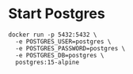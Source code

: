 # Start Postgres

```
docker run -p 5432:5432 \
  -e POSTGRES_USER=postgres \
  -e POSTGRES_PASSWORD=postgres \
  -e POSTGRES_DB=postgres \
  postgres:15-alpine
```
